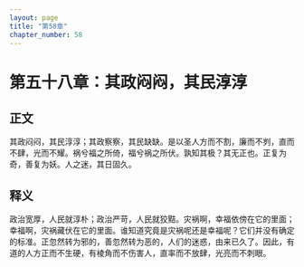 ```yaml
---
layout: page
title: "第58章"
chapter_number: 58
---
```


# 第五十八章：其政闷闷，其民淳淳

## 正文
其政闷闷，其民淳淳；其政察察，其民缺缺。是以圣人方而不割，廉而不刿，直而不肆，光而不耀。祸兮福之所倚，福兮祸之所伏。孰知其极？其无正也。正复为奇，善复为妖。人之迷，其日固久。

## 释义
政治宽厚，人民就淳朴；政治严苛，人民就狡黠。灾祸啊，幸福依傍在它的里面；幸福啊，灾祸藏伏在它的里面。谁知道究竟是灾祸呢还是幸福呢？它们并没有确定的标准。正忽然转为邪的，善忽然转为恶的，人们的迷惑，由来已久了。因此，有道的人方正而不生硬，有棱角而不伤害人，直率而不放肆，光亮而不刺眼。